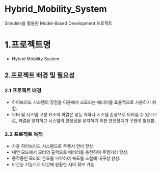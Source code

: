 # Hybrid_Mobility_System
Simulink를 활용한 Model-Based Development 프로젝트

# 1.프로젝트명
- Hybrid Mobility System

## 2.프로젝트 배경 및 필요성
### 2.1 프로젝트 배경
- 하이브리드 시스템의 장점을 이용해서 소모되는 에너지를 효율적으로 사용하기 위함.
- 모터 및 시스템 구성 요소의 과열은 성능 저하나 시스템 손상으로 이어질 수 있으므로, 과열을 방지하고 시스템의 안정성을 유지하기 위한 안전장치가 구현이 필요함.

### 2.2 프로젝트 목적
- 자동 하이브리드 시스템으로 주행시 연비 향상
- 내연 모드에서 모터의 출력으로 배터리를 충전하여 주행거리 향상.
- 동작중인 모터의 온도를 파악하여 속도를 조절해 내구성 향상.
- 야간등 기능으로 야간에 원활한 시야 확보 가능

